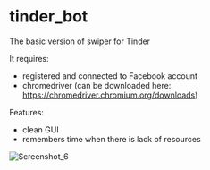 # tinder_bot
The basic version of swiper for Tinder

It requires:
- registered and connected to Facebook account
- chromedriver (can be downloaded here: https://chromedriver.chromium.org/downloads)

Features:
- clean GUI
- remembers time when there is lack of resources

![Screenshot_6](https://user-images.githubusercontent.com/75072755/203335779-c11c419b-23d7-4892-a560-653c06bb4f10.png)

